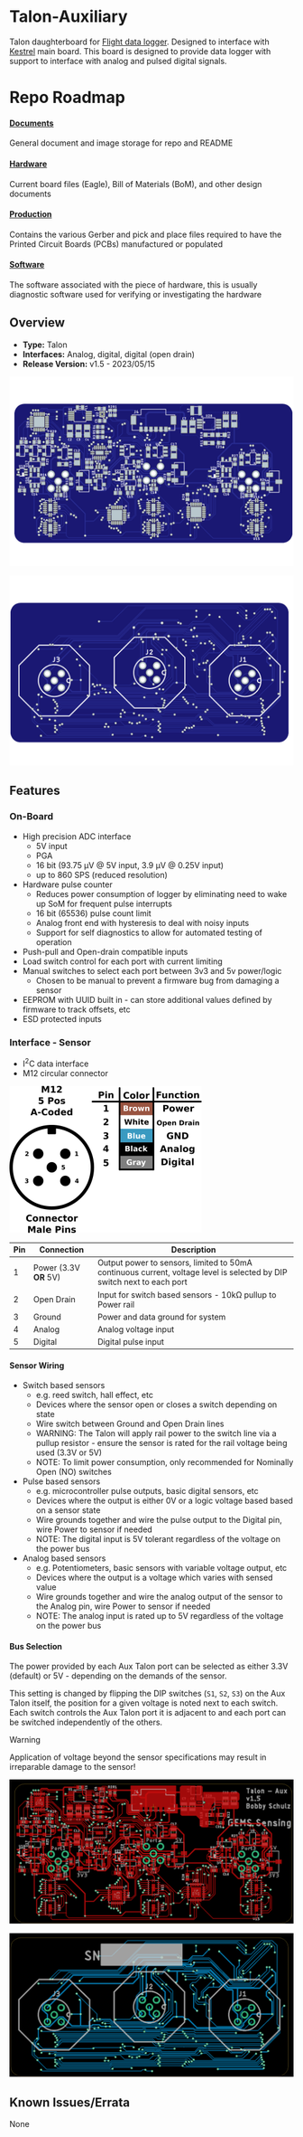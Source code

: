 
<!-- [![DOI](https://zenodo.org/badge/678911830.svg)](https://zenodo.org/doi/10.5281/zenodo.13377368) -->

# Talon-Auxiliary
Talon daughterboard for [Flight data logger](https://github.com/GEMS-sensing/DFM_-_Flight?tab=readme-ov-file). Designed to interface with [Kestrel](https://github.com/GEMS-sensing/Project-Kestrel) main board. This board is designed to provide data logger with support to interface with analog and pulsed digital signals.
# Repo Roadmap
#### [Documents](Documents/) 

General document and image storage for repo and README

#### [Hardware](Hardware/)

Current board files (Eagle), Bill of Materials (BoM), and other design documents

#### [Production](Production/)

Contains the various Gerber and pick and place files required to have the Printed Circuit Boards (PCBs) manufactured or populated 

#### [Software](Software/)

The software associated with the piece of hardware, this is usually diagnostic software used for verifying or investigating the hardware

<!-- #### [Mechanical](Mechanical/)

Mechanical design files and assembly documents -->

<!-- #### [Testing](Testing/)

Scripts and results from the testing process and development process. Contains more detailed information about documented issues among other testing. 
 -->


## Overview
* **Type:** Talon
* **Interfaces:** Analog, digital, digital (open drain)
* **Release Version:** v1.5 - 2023/05/15

![PCB render image, top](Documents/Images/BoardRender_TOP.png)

![PCB render image, bottom](Documents/Images/BoardRender_BOTTOM.png)

<!-- ![Haar v0.0 - Bottom](Documents/Images/Haar_0v0_Bottom_Cropped.jpg) -->

## Features
### On-Board
* High precision ADC interface
	* 5V input
	* PGA
	* 16 bit (93.75 &mu;V @ 5V input, 3.9 &mu;V @ 0.25V input)
	* up to 860 SPS (reduced resolution)
* Hardware pulse counter
	* Reduces power consumption of logger by eliminating need to wake up SoM for frequent pulse interrupts 
	* 16 bit (65536) pulse count limit
	* Analog front end with hysteresis to deal with noisy inputs
	* Support for self diagnostics to allow for automated testing of operation 
* Push-pull and Open-drain compatible inputs 
* Load switch control for each port with current limiting 
* Manual switches to select each port between 3v3 and 5v power/logic
	* Chosen to be manual to prevent a firmware bug from damaging a sensor
* EEPROM with UUID built in - can store additional values defined by firmware to track offsets, etc
* ESD protected inputs

### Interface - Sensor
* I<sup>2</sup>C data interface
* M12 circular connector 

![Pinout](Documents/Images/Pinout.png)

<!-- <picture>
  <source media="(prefers-color-scheme: dark)" srcset="Documents/Images/Pinout_LIGHT.png">
  <img alt="Hedorah Connector Pinout" src="Documents/Images/Pinout.png">
</picture> -->

| **Pin** | **Connection** | **Description** |
|---------|----------------| --------------- |
| 1     | Power (3.3V  **OR** 5V) | Output power to sensors, limited to 50mA continuous current, voltage level is selected by DIP switch next to each port |
| 2     | Open Drain            | Input for switch based sensors - 10k&Omega; pullup to Power rail|
| 3     | Ground            | Power and data ground for system |
| 4      | Analog            | Analog voltage input |
| 5      | Digital | Digital pulse input |


#### Sensor Wiring

- Switch based sensors
	- e.g. reed switch, hall effect, etc
	- Devices where the sensor open or closes a switch depending on state
	- Wire switch between Ground and Open Drain lines
	- WARNING: The Talon will apply rail power to the switch line via a pullup resistor - ensure the sensor is rated for the rail voltage being used (3.3V or 5V)
	- NOTE: To limit power consumption, only recommended for Nominally Open (NO) switches
- Pulse based sensors
	- e.g. microcontroller pulse outputs, basic digital sensors, etc
	- Devices where the output is either 0V or a logic voltage based based on a sensor state
	- Wire grounds together and wire the pulse output to the Digital pin, wire Power to sensor if needed
	- NOTE: The digital input is 5V tolerant regardless of the voltage on the power bus
- Analog based sensors
	- e.g. Potentiometers, basic sensors with variable voltage output, etc
	- Devices where the output is a voltage which varies with sensed value
	- Wire grounds together and wire the analog output of the sensor to the Analog pin, wire Power to sensor if needed
	- NOTE: The analog input is rated up to 5V regardless of the voltage on the power bus

#### Bus Selection
The power provided by each Aux Talon port can be selected as either 3.3V (default) or 5V - depending on the demands of the sensor.

This setting is changed by flipping the DIP switches (`S1`, `S2`, `S3`) on the Aux Talon itself, the position for a given voltage is noted next to each switch. Each switch controls the Aux Talon port it is adjacent to and each port can be switched independently of the others.

> [!WARNING]
> Application of voltage beyond the sensor specifications may result in irreparable damage to the sensor!


<!-- ### Interface
* I<sup>2</sup>C
* M12 circular connector  -->

<!-- <picture>
  <source media="(prefers-color-scheme: dark)" srcset="Documents/Pinout_LIGHT.png">
  <img alt="Haar Connector Pinout" src="Documents/Pinout.png">
</picture> -->

<!-- ## Specifications
* **Voltage - Supply:** 3.3V
* **Voltage - Logic:** 3.3V
* **Input Current (Avg, 1s period): 30.95&mu;A @ 3.3V**
* **Input Current (Avg, 5s period): 107.43&mu;A @ 3.3V**
* **Input Current (Max): 0.45mA @ 3.3V**

#### Sensor
**Temperature** [^1]
* Range: -40 ~ 125°C 
* Accuracy: &plusmn; 0.2°C
* Repeatability: &plusmn; 0.04°C

**Pressure** [^2]
* Range: 300 ~ 1200 hPa  
* Accuracy: &plusmn; 1 hPa
* Repeatability: &plusmn; 0.06 hPa

**Humidity** [^1]
* Range: 0 ~ 100%
* Accuracy: &plusmn; 2%
* Repeatability: 0.08%

[^1]: [SHT31 Datasheet](https://sensirion.com/media/documents/213E6A3B/63A5A569/Datasheet_SHT3x_DIS.pdf)
[^2]: [DPS368 Datasheet](https://www.infineon.com/dgdl/Infineon-DPS368-DS-v01_00-EN.pdf?fileId=5546d46269e1c019016a0c45105d4b40) -->

<!-- ## Version History

`v0.0` - Initial primal version with screw terminal

`v0.1` - Initial 'hard mount' version, using M12 connector

`v1.0` - Removed pullup select[^3], added logic level buffer and voltage reg on input

`v1.1` - Moved via away from connector pads to prevent bridging when soldering 

`v2.0` - Fixed issue with address select jumper[^3] -->

<!-- ## Jumper Settings 

> [!IMPORTANT]
> Jumper settings valid for version `v2.0` and beyond[^3]

[^3]: See Errata

**Configuration Jumpers**
| Jumper | Purpose | Open | Closed | Default | 
| ------ | ------- | ---------- | ---------- | ----- | 
| `JP1` | I<sup>2</sup>C Address Select | Base Address<sup>&dagger;</sup> | Alt Address<sup>&Dagger;</sup> | Open |

&dagger; SHT31 = `0x44`, DPS368 = `0x76`

&Dagger; SHT31 = `0x44`, DPS368 = `0x77`
 -->

![PCB trace CAD image, top](Documents/Images/Copper_TOP.png)

![PCB trace CAD, bottom](Documents/Images/Copper_BOTTOM.png)

## Known Issues/Errata

None
<!-- #### Solder Jumper Stencil

**Version Affected:** All

**Issue:** Solar input does not support very low impedance sources (e.g. lead acid battery) - see details in issue [#20](https://github.com/GEMS-sensing/Project-Kestrel/issues/20)

**Workaround:** 

* Avoid use of low impedance batteries for input
* Include series impedance to prevent current spikes (not desirable)
* Perform board patch described in issue [#20](https://github.com/GEMS-sensing/Project-Kestrel/issues/20) -->
